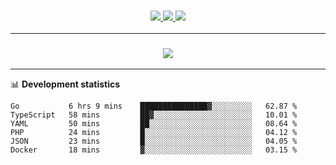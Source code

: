 <h3 align="center">
  <a href="https://github.com/hwalker928">
      <img src="https://img.shields.io/github/followers/hwalker928?label=Followers&style=for-the-badge&color=lightblue">
  </a>
  <a href="https://harryw.link/discord" alt="Discord">
      <img src="https://img.shields.io/discord/738451951758606336?label=discord&style=for-the-badge&color=lightblue"/>
  </a>
  <a href="https://harryw.link/sparked" alt="Sparked Host">
      <img src="https://img.shields.io/static/v1?label=Sponsor&message=Sparked%20Host&color=yellow&style=for-the-badge"/>
  </a>
</h3>

<hr>


<h3 align="center">
  <a href="https://github.com/hwalker928">
      <img src="https://github-profile-trophy.vercel.app/?username=hwalker928&no-bg=true&no-frame=true">
  </a>
</h3>


<hr>

📊 **Development statistics**

<!--START_SECTION:waka-->

```text
Go           6 hrs 9 mins    ███████████████▓░░░░░░░░░   62.87 %
TypeScript   58 mins         ██▓░░░░░░░░░░░░░░░░░░░░░░   10.01 %
YAML         50 mins         ██░░░░░░░░░░░░░░░░░░░░░░░   08.64 %
PHP          24 mins         █░░░░░░░░░░░░░░░░░░░░░░░░   04.12 %
JSON         23 mins         █░░░░░░░░░░░░░░░░░░░░░░░░   04.05 %
Docker       18 mins         ▓░░░░░░░░░░░░░░░░░░░░░░░░   03.15 %
```

<!--END_SECTION:waka-->
